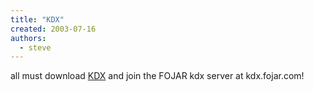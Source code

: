 ```yaml
---
title: "KDX"
created: 2003-07-16
authors: 
  - steve
---
```


all must download [KDX](http://www.haxial.com/products/kdx/index2.html) and join the FOJAR kdx server at kdx.fojar.com!
